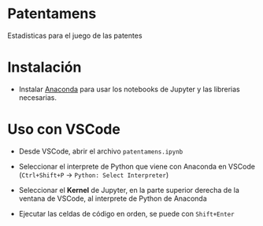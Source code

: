 # Patentamens
Estadisticas para el juego de las patentes

# Instalación

- Instalar [Anaconda](https://docs.anaconda.com/free/anaconda/install/linux/) para usar los notebooks de Jupyter y las librerias necesarias. 

# Uso con VSCode

- Desde VSCode, abrir el archivo `patentamens.ipynb`

- Seleccionar el interprete de Python que viene con Anaconda en VSCode (`Ctrl+Shift+P` -> `Python: Select Interpreter`)

- Seleccionar el **Kernel** de Jupyter, en la parte superior derecha de la ventana de VSCode, al interprete de Python de Anaconda

- Ejecutar las celdas de código en orden, se puede con `Shift+Enter`
